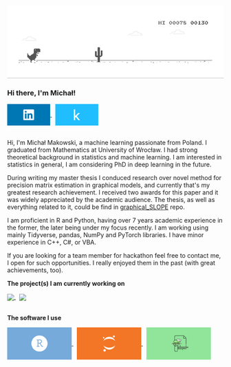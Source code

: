 <a href="https://github.com/mmaku/nn_scratch">
  <img align="center" src="https://raw.githubusercontent.com/mmaku/mmaku/master/graphics/dino.gif" />
</a>

### Hi there, I'm Michał!

<a href="https://www.linkedin.com/in/mchlmakowski/">
  <img align="center" alt="Michał Makowski | LinkedIn" width="100px" src="https://raw.githubusercontent.com/mmaku/mmaku/master/graphics/linkedin.svg" />
</a>
&nbsp
<a href="https://www.kaggle.com/mmaxon">
  <img align="center" alt="Michał M. | Kaggle" width="100px" src="https://raw.githubusercontent.com/mmaku/mmaku/master/graphics/kaggle.svg" />
</a>

<br />
<br />

Hi, I'm Michał Makowski, a machine learning passionate from Poland. I graduated from Mathematics at University of Wrocław. I had strong theoretical background in statistics and machine learning. I am interested in statistics in general, I am considering PhD in deep learning in the future.

During writing my master thesis I conduced research over novel method for precision matrix estimation in graphical models, and currently that's my greatest research achievement. I received two awards for this paper and it was widely appreciated by the academic audience. The thesis, as well as everything related to it, could be find in [graphical_SLOPE](https://github.com/mmaku/graphical_SLOPE) repo.

I am proficient in R and Python, having over 7 years academic experience in the former, the later being under my focus recently. I am working using mainly Tidyverse, pandas, NumPy and PyTorch libraries. I have minor experience in C++, C#, or VBA.

If you are looking for a team member for hackathon feel free to contact me, I open for such opportunities. I really enjoyed them in the past (with great achievements, too).

**The project(s) I am currently working on**  

<a href="https://github.com/mmaku/Kaggle_conways_game">
  <img align="center" src="https://github-readme-stats.vercel.app/api/pin/?username=mmaku&repo=Kaggle_conways_game&theme=dracula" />
</a>
&nbsp
<a href="https://github.com/mmaku/nn_scratch">
  <img align="center" src="https://github-readme-stats.vercel.app/api/pin/?username=mmaku&repo=nn_scratch&theme=dracula" />
</a>

<br />
<br />

**The software I use**  

<a href="https://rstudio.com/">
  <img align="center" alt="RStudio" width="150px" src="https://raw.githubusercontent.com/mmaku/mmaku/master/graphics/rstudio.svg" />
</a>
&nbsp
<a href="https://jupyter.org/">
  <img align="center" alt="Jupyter" width="150px" src="https://raw.githubusercontent.com/mmaku/mmaku/master/graphics/jupyter.svg" />
</a>
&nbsp
<a href="https://notepad-plus-plus.org/">
  <img align="center" alt="Notepad++" width="150px" src="https://raw.githubusercontent.com/mmaku/mmaku/master/graphics/npp.svg" />
</a>

